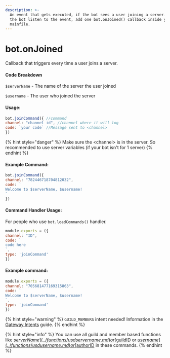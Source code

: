 ```yaml
---
description: >-
  An event that gets executed, if the bot sees a user joining a server. To let
  the bot listen to the event, add one bot.onJoined() callback inside your
  mainfile.
---
```


# bot.onJoined

Callback that triggers every time a user joins a server.

#### Code Breakdown
`$serverName` - The name of the server the user joined

`$username` - The user who joined the server

#### Usage:

```javascript
bot.joinCommand({ //command
channel: "channel id", //channel where it will log
code: `your code` //Message sent to <channel>
})
```

{% hint style="danger" %}
Make sure the &lt;channel&gt; is in the server. So recommended to use server variables \(if your bot isn't for 1 server\)
{% endhint %}

#### Example Command:

```javascript
bot.joinCommand({ 
channel: "782446718704812032", 
code: `
Welcome to $serverName, $username!
`
}) 
```

#### Command Handler Usage:
For people who use `bot.loadCommands()` handler.
```javascript
module.exports = ({
channel: "ID",
code: `
code here
`,
type: 'joinCommand'
})
```
#### Example command:

```javascript
module.exports = ({
channel: "705681477169315863",
code: `
Welcome to $serverName, $username!
`,
type: 'joinCommand'
})
```

{% hint style="warning" %}
`GUILD_MEMBERS` intent needed! Information in the [Gateway Intents](../guide/begin/gateway-intents.md) guide.
{% endhint %}

{% hint style="info" %}
You can use all guild and member based functions like [$serverName](../functions/usdservername.md) or [$guildID](../functions/usdguildid.md) or [$username](../functions/usdusername.md) or [$authorID](../functions/usdauthorid.md) in these commands.
{% endhint %}

